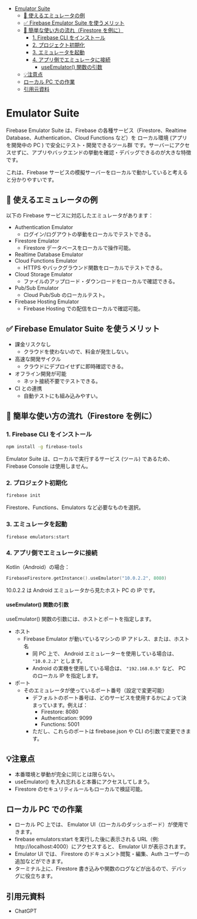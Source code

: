 - [Emulator Suite](#emulator-suite)
  - [🔧 使えるエミュレータの例](#-使えるエミュレータの例)
  - [✅ Firebase Emulator Suite を使うメリット](#-firebase-emulator-suite-を使うメリット)
  - [🚀 簡単な使い方の流れ（Firestore を例に）](#-簡単な使い方の流れfirestore-を例に)
    - [1. Firebase CLI をインストール](#1-firebase-cli-をインストール)
    - [2. プロジェクト初期化](#2-プロジェクト初期化)
    - [3. エミュレータを起動](#3-エミュレータを起動)
    - [4. アプリ側でエミュレータに接続](#4-アプリ側でエミュレータに接続)
      - [useEmulator() 関数の引数](#useemulator-関数の引数)
  - [💡注意点](#注意点)
  - [ローカル PC での作業](#ローカル-pc-での作業)
  - [引用元資料](#引用元資料)


# Emulator Suite

Firebase Emulator Suite は、Firebase の各種サービス（Firestore、Realtime Database、Authentication、Cloud Functions など）を ローカル環境 (アプリを開発中の PC ) で安全にテスト・開発できるツール群 です。サーバーにアクセスせずに、アプリやバックエンドの挙動を確認・デバッグできるのが大きな特徴です。

これは、Firebase サービスの模擬サーバーをローカルで動かしていると考えると分かりやすいです。


## 🔧 使えるエミュレータの例

以下の Firebase サービスに対応したエミュレータがあります：

- Authentication Emulator
  - ログイン/ログアウトの挙動をローカルでテストできる。
- Firestore Emulator
  - Firestore データベースをローカルで操作可能。
- Realtime Database Emulator
- Cloud Functions Emulator
  - HTTPS やバックグラウンド関数をローカルでテストできる。
- Cloud Storage Emulator
  - ファイルのアップロード・ダウンロードをローカルで確認できる。
- Pub/Sub Emulator
  - Cloud Pub/Sub のローカルテスト。
- Firebase Hosting Emulator
  - Firebase Hosting での配信をローカルで確認可能。


## ✅ Firebase Emulator Suite を使うメリット

- 課金リスクなし
  - クラウドを使わないので、料金が発生しない。
- 高速な開発サイクル
  - クラウドにデプロイせずに即時確認できる。
- オフライン開発が可能
  - ネット接続不要でテストできる。
- CI との連携
  - 自動テストにも組み込みやすい。


## 🚀 簡単な使い方の流れ（Firestore を例に）

### 1. Firebase CLI をインストール

```bash
npm install -g firebase-tools
```

Emulator Suite は、ローカルで実行するサービス (ツール) であるため、 Firebase Console は使用しません。


### 2. プロジェクト初期化

```bash
firebase init
```

Firestore、Functions、Emulators など必要なものを選択。


### 3. エミュレータを起動

```bash
firebase emulators:start
```


### 4. アプリ側でエミュレータに接続

Kotlin（Android）の場合：

```kotlin
FirebaseFirestore.getInstance().useEmulator("10.0.2.2", 8080)
```

10.0.2.2 は Android エミュレータから見たホスト PC の IP です。


#### useEmulator() 関数の引数

useEmulator() 関数の引数には、ホストとポートを指定します。

- ホスト
  - Firebase Emulator が動いているマシンの IP アドレス、または、ホスト名
    - 同 PC 上で、 Android エミュレーターを使用している場合は、 `"10.0.2.2"` とします。
    - Android の実機を使用している場合は、 `"192.168.0.5"` など、 PC のローカル IP を指定します。
- ポート
  - そのエミュレータが使っているポート番号（設定で変更可能）
    - デフォルトのポート番号は、どのサービスを使用するかによって決まっています。例えば：
      - Firestore: 8080
      - Authentication: 9099
      - Functions: 5001
    - ただし、これらのポートは firebase.json や CLI の引数で変更できます。


## 💡注意点

- 本番環境と挙動が完全に同じとは限らない。
- useEmulator() を入れ忘れると本番にアクセスしてしまう。
- Firestore のセキュリティルールもローカルで検証可能。


## ローカル PC での作業

- ローカル PC 上では、 Emulator UI（ローカルのダッシュボード）が使用できます。
- firebase emulators:start を実行した後に表示される URL（例: http://localhost:4000）にアクセスすると、 Emulator UI が表示されます。
- Emulator UI では、 Firestore のドキュメント閲覧・編集、Auth ユーザーの追加などができます。
- ターミナル上に、Firestore 書き込みや関数のログなどが出るので、デバッグに役立ちます。


## 引用元資料

- ChatGPT



